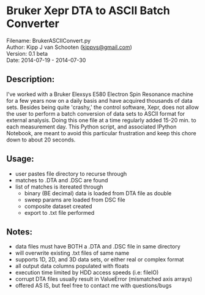 # Bruker Xepr DTA to ASCII Batch Converter  
Filename:       BrukerASCIIConvert.py  
Author:         Kipp J van Schooten (kippvs@gmail.com)  
Version:        0.1 beta  
Date:           2014-07-19 - 2014-07-30  

## Description:  
I've worked with a Bruker Elexsys E580 Electron Spin Resonance machine for a 
few years now on a daily basis and have acquired thousands of data sets. Besides 
being quite 'crashy,' the control software, Xepr, does not allow the user to 
perform a batch conversion of data sets to ASCII format for external analysis. 
Doing this one file at a time regularly added 15-20 min. to 
each measurement day. This Python script, and associated IPython Notebook, are 
meant to avoid this particular frustration and keep this chore down to about 20 
seconds.

## Usage:  
* user pastes file directory to recurse through
* matches to .DTA and .DSC are found
* list of matches is itereated through
	- binary (BE decimal) data is loaded from DTA file as double
	- sweep params are loaded from DSC file
	- composite dataset created
	- export to .txt file performed

## Notes:  
* data files must have BOTH a .DTA and .DSC file in same directory
* will overwrite existing .txt files of same name
* supports 1D, 2D, and 3D data sets, or either real or complex format
* all output data columns populated with floats
* execution time limited by HDD access speeds (i.e: fileIO)
* corrupt DTA files usually result in ValueError (mismatched axis arrays)
* offered AS IS, but feel free to contact me with questions/bugs

